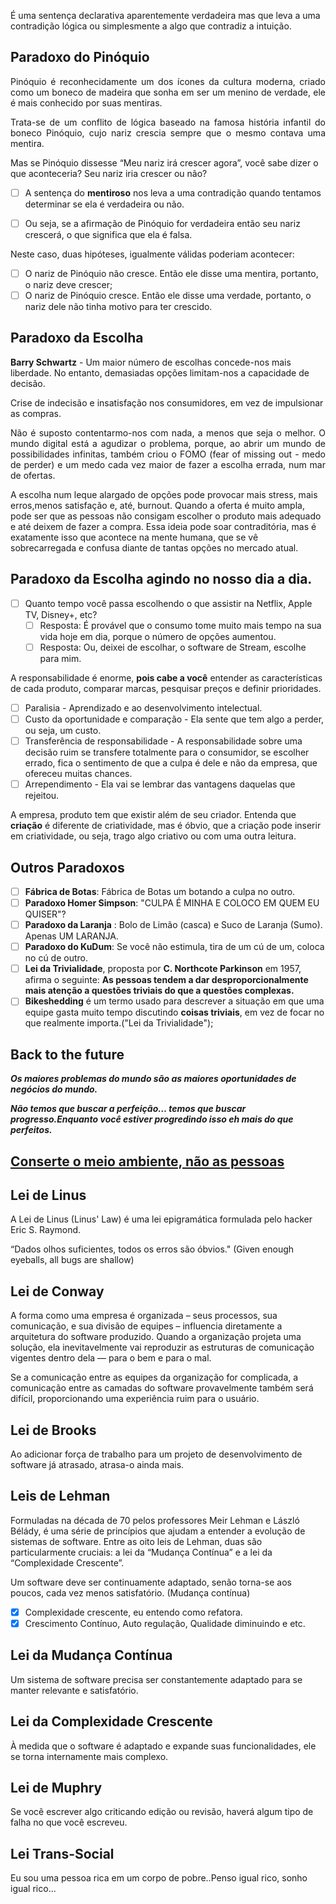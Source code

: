 É uma sentença declarativa aparentemente verdadeira mas que leva a uma contradição lógica ou simplesmente a algo que contradiz a intuição.
## Paradoxo do Pinóquio
<p align="justify">Pinóquio é reconhecidamente um dos ícones da cultura moderna, criado como um boneco de madeira que sonha em ser um menino de verdade, ele é mais conhecido por suas mentiras.</p>
<p align="justify">Trata-se de um conflito de lógica baseado na famosa história infantil do boneco Pinóquio, cujo nariz crescia sempre que o mesmo contava uma mentira.</p>
Mas se Pinóquio dissesse “Meu nariz irá crescer agora”, você sabe dizer o que aconteceria? Seu nariz iria crescer ou não?

- [ ] A sentença do **mentiroso** nos leva a uma contradição quando tentamos determinar se ela é verdadeira ou não.

- [ ] Ou seja, se a afirmação de Pinóquio for verdadeira então seu nariz crescerá, o que significa que ela é falsa.

Neste caso, duas hipóteses, igualmente válidas poderiam acontecer:

- [ ] O nariz de Pinóquio não cresce. Então ele disse uma mentira, portanto, o nariz deve crescer;
- [ ] O nariz de Pinóquio cresce. Então ele disse uma verdade, portanto, o nariz dele não tinha motivo para ter crescido.
  
## Paradoxo da Escolha

**Barry Schwartz** - Um maior número de escolhas concede-nos mais liberdade. No entanto, demasiadas opções limitam-nos a capacidade de decisão.

Crise de indecisão e insatisfação nos consumidores, em vez de impulsionar as compras.
<p align="justify">Não é suposto contentarmo-nos com nada, a menos que seja o melhor. O mundo digital está a agudizar o problema, porque, ao abrir um mundo de possibilidades infinitas, também criou o FOMO (fear of missing out - medo de perder) e um medo cada vez maior de fazer a escolha errada, num mar de ofertas.</p>
A escolha num leque alargado de opções pode provocar mais stress, mais erros,menos satisfação e, até, burnout.
Quando a oferta é muito ampla, pode ser que as pessoas não consigam escolher o produto mais adequado e até deixem de fazer a compra.
Essa ideia pode soar contraditória, mas é exatamente isso que acontece na mente humana, que se vê sobrecarregada e confusa diante de tantas opções no mercado atual.

## Paradoxo da Escolha agindo no nosso dia a dia.

- [ ] Quanto tempo você passa escolhendo o que assistir na Netflix, Apple TV, Disney+, etc?
	- [ ] Resposta: É provável que o consumo tome muito mais tempo na sua vida hoje em dia, porque o número de opções aumentou.
	- [ ] Resposta: Ou, deixei de escolhar, o software de Stream, escolhe para mim.

A responsabilidade é enorme, **pois cabe a você** entender as características de cada produto, comparar marcas, pesquisar preços e definir prioridades.

- [ ] Paralisia - Aprendizado e ao desenvolvimento intelectual.
- [ ] Custo da oportunidade e comparação - Ela sente que tem algo a perder, ou seja, um custo.
- [ ] Transferência de responsabilidade - A responsabilidade sobre uma decisão ruim se transfere totalmente para o consumidor, se escolher errado, fica o sentimento de que a culpa é dele e não da empresa, que ofereceu muitas chances.
- [ ] Arrependimento - Ela vai se lembrar das vantagens daquelas que rejeitou.

A empresa, produto tem que existir além de seu criador. Entenda que **criação** é diferente de criatividade, mas é óbvio, que a criação pode inserir em criatividade, ou seja, trago algo criativo ou com uma outra leitura.
## Outros Paradoxos

- [ ] **Fábrica de Botas**: Fábrica de Botas um botando a culpa no outro.
- [ ] **Paradoxo Homer Simpson**: "CULPA É MINHA E COLOCO EM QUEM EU QUISER"?
- [ ] **Paradoxo da Laranja** : Bolo de Limão (casca) e Suco de Laranja (Sumo). Apenas UM LARANJA.
- [ ] **Paradoxo do KuDum**: Se você não estimula, tira de um cú de um, coloca no cú de outro.
- [ ] **Lei da Trivialidade**, proposta por **C. Northcote Parkinson** em 1957, afirma o seguinte: **As pessoas tendem a dar desproporcionalmente mais atenção a questões triviais do que a questões complexas.**
- [ ] **Bikeshedding** é um termo usado para descrever a situação em que uma equipe gasta muito tempo discutindo **coisas triviais**, em vez de focar no que realmente importa.("Lei da Trivialidade");

## Back to the future

_**Os maiores problemas do mundo são as maiores oportunidades de negócios do mundo.**_

_**Não temos que buscar a perfeição… temos que buscar progresso.Enquanto você estiver progredindo isso eh mais do que perfeitos.**_
## [Conserte o meio ambiente, não as pessoas](https://www.jasonacox.com/wordpress/wp-content/uploads/2018/11/DOES_forum_OrgDesign_112016.pdf)

  

## Lei de Linus
A Lei de Linus (Linus' Law) é uma lei epigramática formulada pelo hacker Eric S. Raymond.

“Dados olhos suficientes, todos os erros são óbvios." (Given enough eyeballs, all bugs are shallow)
## Lei de Conway
A forma como uma empresa é organizada – seus processos, sua comunicação, e sua divisão de equipes – influencia diretamente a arquitetura do software produzido.
Quando a organização projeta uma solução, ela inevitavelmente vai reproduzir as estruturas de comunicação vigentes dentro dela — para o bem e para o mal.

Se a comunicação entre as equipes da organização for complicada, a comunicação entre as camadas do software provavelmente também será difícil, proporcionando uma experiência ruim para o usuário.
## Lei de Brooks
Ao adicionar força de trabalho para um projeto de desenvolvimento de software já atrasado, atrasa-o ainda mais.

## Leis de Lehman
Formuladas na década de 70 pelos professores Meir Lehman e László Bélády, é uma série de princípios que ajudam a entender a evolução de sistemas de software. Entre as oito leis de Lehman, duas são particularmente cruciais: a lei da “Mudança Contínua” e a lei da “Complexidade Crescente”.

Um software deve ser continuamente adaptado, senão torna-se aos poucos, cada vez menos satisfatório. (Mudança contínua)
  
- [x] Complexidade crescente, eu entendo como refatora.
- [x] Crescimento Contínuo, Auto regulação, Qualidade diminuindo e etc.

## Lei da Mudança Contínua
Um sistema de software precisa ser constantemente adaptado para se manter relevante e satisfatório.
## Lei da Complexidade Crescente
À medida que o software é adaptado e expande suas funcionalidades, ele se torna internamente mais complexo.
## Lei de Muphry
Se você escrever algo criticando edição ou revisão, haverá algum tipo de falha no que você escreveu.
## Lei Trans-Social
Eu sou uma pessoa rica em um corpo de pobre..Penso igual rico, sonho igual rico...
